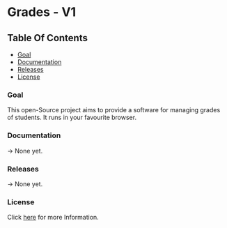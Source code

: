 # Grades - V1

## Table Of Contents
- [Goal](#Goal)
- [Documentation](#Documentation)
- [Releases](#Releases)
- [License](#License)

### Goal

This open-Source project aims to provide a software for managing grades of 
students. It runs in your favourite browser.

### Documentation

&rarr; None yet.

### Releases

&rarr; None yet.

### License

Click [here](https://github.com/BenSt099/Grades/blob/main/LICENSE.md) for more Information.